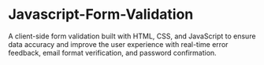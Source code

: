 # Javascript-Form-Validation
A client-side form validation built with HTML, CSS, and JavaScript to ensure data accuracy and improve the user experience with real-time error feedback, email format verification, and password confirmation.
